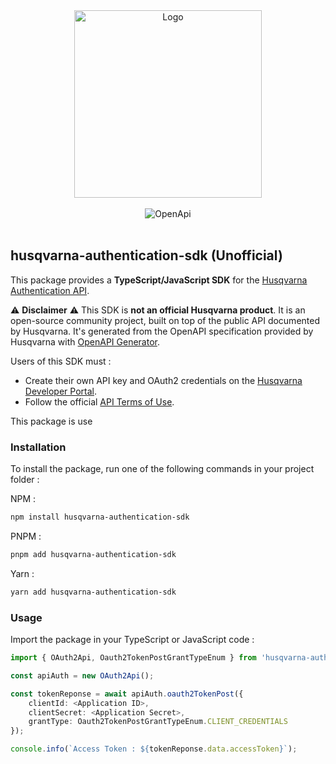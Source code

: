 <div align="center">
  <img src="https://developer.husqvarnagroup.cloud/assets/husqvarna-developer-logo-CxG7Npke.svg" alt="Logo" width=300"/>
</div>

<br />

<div align="center">
    <img src="https://img.shields.io/badge/OpenAPI%20Generator-2.23.1-6BA539?logo=openapiinitiative&logoColor=white&style=for-the-badge" alt="OpenApi" />
</div>
<br />

## husqvarna-authentication-sdk (Unofficial)

This package provides a **TypeScript/JavaScript SDK** for the [Husqvarna Authentication API](https://developer.husqvarnagroup.cloud/apis/authentication-api).

⚠️ **Disclaimer** ⚠️
This SDK is **not an official Husqvarna product**.
It is an open-source community project, built on top of the public API documented by Husqvarna. It's generated from the OpenAPI specification provided by Husqvarna with [OpenAPI Generator](https://openapi-generator.tech/).

Users of this SDK must :

- Create their own API key and OAuth2 credentials on the [Husqvarna Developer Portal](https://developer.husqvarnagroup.cloud/).
- Follow the official [API Terms of Use](https://developer.husqvarnagroup.cloud/terms).

This package is use

### Installation

To install the package, run one of the following commands in your project folder :

NPM :

```bash
npm install husqvarna-authentication-sdk
```

PNPM :

```bash
pnpm add husqvarna-authentication-sdk
```

Yarn :

```bash
yarn add husqvarna-authentication-sdk
```

### Usage

Import the package in your TypeScript or JavaScript code :

```typescript
import { OAuth2Api, Oauth2TokenPostGrantTypeEnum } from 'husqvarna-authentication-sdk';

const apiAuth = new OAuth2Api();

const tokenReponse = await apiAuth.oauth2TokenPost({
    clientId: <Application ID>,
    clientSecret: <Application Secret>,
    grantType: Oauth2TokenPostGrantTypeEnum.CLIENT_CREDENTIALS
});

console.info(`Access Token : ${tokenReponse.data.accessToken}`);
```
